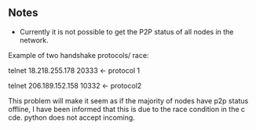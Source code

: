 ## Notes


- Currently it is not possible to get the P2P status of all nodes in the network.

Example of two handshake protocols/ race: 

telnet 18.218.255.178 20333 <- protocol 1

telnet 206.189.152.158 10332 <- protocol2


This problem will make it seem as if the majority of nodes have p2p status offline, I have been informed that this is due to the race condition in the c cde. python does not accept incoming.